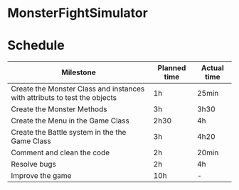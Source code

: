 # MonsterFightSimulator

# Schedule

| Milestone | Planned time | Actual time |
| --- | --- | --- |
| Create the Monster Class and instances with attributs to test the objects| 1h | 25min |
| Create the Monster Methods | 3h | 3h30 |
| Create the Menu in the Game Class | 2h30 | 4h |
| Create the Battle system in the the Game Class | 3h | 4h20 |
| Comment and clean the code | 2h | 20min |
| Resolve bugs | 2h | 4h |
| Improve the game | 10h | - |
